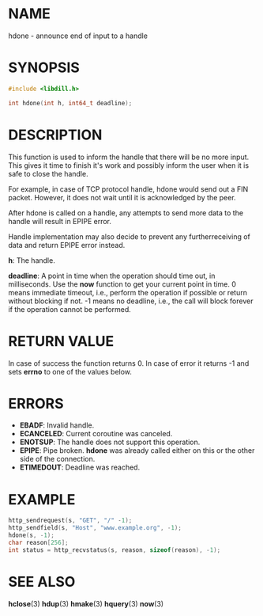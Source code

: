 # NAME

hdone - announce end of input to a handle

# SYNOPSIS

```c
#include <libdill.h>

int hdone(int h, int64_t deadline);
```

# DESCRIPTION

 This function is used to inform the handle that there will be no more input. This gives it time to finish it's work and possibly inform the user when it is safe to close the handle.

 For example, in case of TCP protocol handle, hdone would send out a FIN packet. However, it does not wait until it is acknowledged by the peer.

 After hdone is called on a handle, any attempts to send more data to the handle will result in EPIPE error.

Handle implementation may also decide to prevent any furtherreceiving of data and return EPIPE error instead.

**h**: The handle.

**deadline**: A point in time when the operation should time out, in milliseconds. Use the **now** function to get your current point in time. 0 means immediate timeout, i.e., perform the operation if possible or return without blocking if not. -1 means no deadline, i.e., the call will block forever if the operation cannot be performed.

# RETURN VALUE

In case of success the function returns 0. In case of error it returns -1 and sets **errno** to one of the values below.

# ERRORS

* **EBADF**: Invalid handle.
* **ECANCELED**: Current coroutine was canceled.
* **ENOTSUP**: The handle does not support this operation.
* **EPIPE**: Pipe broken. **hdone** was already called either on this or the other side of the connection.
* **ETIMEDOUT**: Deadline was reached.

# EXAMPLE

```c
http_sendrequest(s, "GET", "/" -1);
http_sendfield(s, "Host", "www.example.org", -1);
hdone(s, -1);
char reason[256];
int status = http_recvstatus(s, reason, sizeof(reason), -1);
```

# SEE ALSO

**hclose**(3) **hdup**(3) **hmake**(3) **hquery**(3) **now**(3) 

